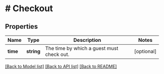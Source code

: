 # # Checkout

## Properties

Name | Type | Description | Notes
------------ | ------------- | ------------- | -------------
**time** | **string** | The time by which a guest must check out. | [optional]

[[Back to Model list]](../../README.md#models) [[Back to API list]](../../README.md#endpoints) [[Back to README]](../../README.md)
